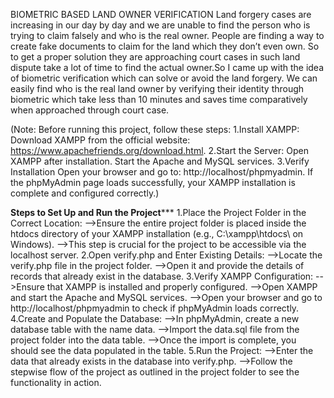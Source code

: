 BIOMETRIC BASED LAND OWNER VERIFICATION
Land forgery cases are increasing in our day by day and we are unable to find the person who is trying to claim falsely and who is the real owner. 
People are finding a way to create fake documents to claim for the land which they don’t even own. So to get a proper solution they are approaching
court cases in such land dispute take a lot of time to find the actual owner.So I came up with the idea of biometric verification which can solve or
avoid the land forgery. We can easily find who is the real land owner by verifying their identity through biometric which take less than 10 minutes 
and saves time comparatively when approached through court case.

(Note: Before running this project, follow these steps:
      1.Install XAMPP:
         Download XAMPP from the official website: https://www.apachefriends.org/download.html.
      2.Start the Server:
         Open XAMPP after installation.
         Start the Apache and MySQL services.
      3.Verify Installation
        Open your browser and go to: http://localhost/phpmyadmin.
        If the phpMyAdmin page loads successfully, your XAMPP installation is complete and configured correctly.)
      
****************Steps to Set Up and Run the Project*******************
1.Place the Project Folder in the Correct Location:
  -->Ensure the entire project folder is placed inside the htdocs directory of your XAMPP installation (e.g., C:\xampp\htdocs\ on Windows).
  -->This step is crucial for the project to be accessible via the localhost server.
2.Open verify.php and Enter Existing Details:
  -->Locate the verify.php file in the project folder.
  -->Open it and provide the details of records that already exist in the database.
3.Verify XAMPP Configuration:
  -->Ensure that XAMPP is installed and properly configured.
  -->Open XAMPP and start the Apache and MySQL services.
  -->Open your browser and go to http://localhost/phpmyadmin to check if phpMyAdmin loads correctly.
4.Create and Populate the Database:
  -->In phpMyAdmin, create a new database table with the name data.
  -->Import the data.sql file from the project folder into the data table.
  -->Once the import is complete, you should see the data populated in the table.
5.Run the Project:
  -->Enter the data that already exists in the database into verify.php.
  -->Follow the stepwise flow of the project as outlined in the project folder to see the functionality in action.



